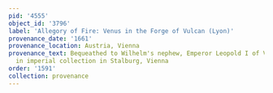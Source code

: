 ```yaml
---
pid: '4555'
object_id: '3796'
label: 'Allegory of Fire: Venus in the Forge of Vulcan (Lyon)'
provenance_date: '1661'
provenance_location: Austria, Vienna
provenance_text: Bequeathed to Wilhelm's nephew, Emperor Leopold I of Vienna and placed
  in imperial collection in Stalburg, Vienna
order: '1591'
collection: provenance
---
```


